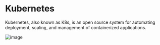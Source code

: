 # Kubernetes
Kubernetes, also known as K8s, is an open source system for automating deployment, scaling, and management of containerized applications.

![image](https://github.com/manaskumarm/Containerization/assets/14363425/5dd202c1-810e-44cc-8ae6-9092e4aad6be)
